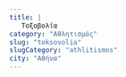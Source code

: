 ```yaml
---
title: |
   Τοξοβολία
category: "Αθλητισμός"
slug: "toksovolia"
slugCategory: "athlitismos"
city: "Αθήνα"
---
```



